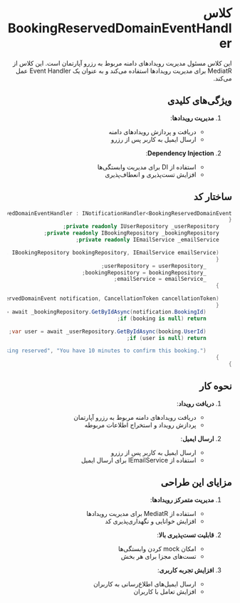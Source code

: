 <div dir="rtl">

# کلاس BookingReservedDomainEventHandler

این کلاس مسئول مدیریت رویدادهای دامنه مربوط به رزرو آپارتمان است. این کلاس از MediatR برای مدیریت رویدادها استفاده می‌کند و به عنوان یک Event Handler عمل می‌کند.

## ویژگی‌های کلیدی

1. **مدیریت رویدادها**:
   - دریافت و پردازش رویدادهای دامنه
   - ارسال ایمیل به کاربر پس از رزرو

2. **Dependency Injection**:
   - استفاده از DI برای مدیریت وابستگی‌ها
   - افزایش تست‌پذیری و انعطاف‌پذیری

## ساختار کد

```csharp
internal class BookingReservedDomainEventHandler : INotificationHandler<BookingReservedDomainEvent>
{
    private readonly IUserRepository _userRepository;
    private readonly IBookingRepository _bookingRepository;
    private readonly IEmailService _emailService;

    public BookingReservedDomainEventHandler(IUserRepository userRepository, IBookingRepository bookingRepository, IEmailService emailService)
    {
        _userRepository = userRepository;
        _bookingRepository = bookingRepository;
        _emailService = emailService;
    }

    public async Task Handle(BookingReservedDomainEvent notification, CancellationToken cancellationToken)
    {
        var booking = await _bookingRepository.GetByIdAsync(notification.BookingId);
        if (booking is null) return;

        var user = await _userRepository.GetByIdAsync(booking.UserId);
        if (user is null) return;

        await _emailService.SendAsync(user.Email, "Booking reserved", "You have 10 minutes to confirm this booking.");
    }
}
```

## نحوه کار

1. **دریافت رویداد**:
   - دریافت رویدادهای دامنه مربوط به رزرو آپارتمان
   - پردازش رویداد و استخراج اطلاعات مربوطه

2. **ارسال ایمیل**:
   - ارسال ایمیل به کاربر پس از رزرو
   - استفاده از IEmailService برای ارسال ایمیل

## مزایای این طراحی

1. **مدیریت متمرکز رویدادها**:
   - استفاده از MediatR برای مدیریت رویدادها
   - افزایش خوانایی و نگهداری‌پذیری کد

2. **قابلیت تست‌پذیری بالا**:
   - امکان mock کردن وابستگی‌ها
   - تست‌های مجزا برای هر بخش

3. **افزایش تجربه کاربری**:
   - ارسال ایمیل‌های اطلاع‌رسانی به کاربران
   - افزایش تعامل با کاربران

</div>